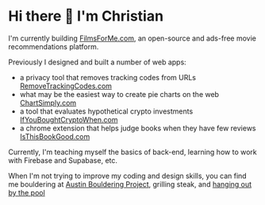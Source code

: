 # Hi there 👋 I'm Christian

<!--
**Christian-von-Uffel/christian-von-uffel** is a ✨ _special_ ✨ repository because its `README.md` (this file) appears on your GitHub profile.
-->
I'm currently building [FilmsForMe.com](https://www.filmsforme.com), an open-source and ads-free movie recommendations platform.

Previously I designed and built a number of web apps:
- a privacy tool that removes tracking codes from URLs [RemoveTrackingCodes.com](https://www.RemoveTrackingCodes.com)
- what may be the easiest way to create pie charts on the web [ChartSimply.com](https://www.ChartSimply.com) 
- a tool that evaluates hypothetical crypto investments [IfYouBoughtCryptoWhen.com](https://www.IfYouBoughtCryptoWhen.com)
- a chrome extension that helps judge books when they have few reviews [IsThisBookGood.com](https://www.IsThisBookGood.com)

Currently, I'm teaching myself the basics of back-end, learning how to work with Firebase and Supabase, etc.

When I'm not trying to improve my coding and design skills, you can find me bouldering at [Austin Bouldering Project](https://austinboulderingproject.com/), grilling steak, and [hanging out by the pool](https://www.austintexas.gov/department/barton-springs-pool)
